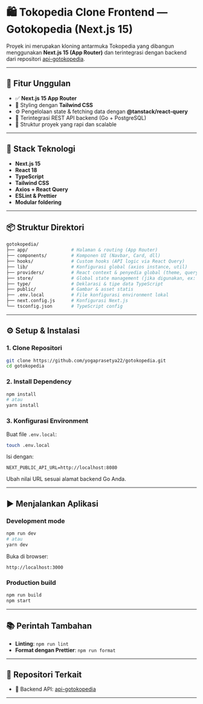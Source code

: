 # 🛍️ Tokopedia Clone Frontend — Gotokopedia (Next.js 15)

Proyek ini merupakan kloning antarmuka Tokopedia yang dibangun menggunakan **Next.js 15 (App Router)** dan terintegrasi dengan backend dari repositori [api-gotokopedia](https://github.com/yogaprasetya22/api-gotokopedia).

---

## 🚀 Fitur Unggulan

- ✅ **Next.js 15 App Router**
- 🎨 Styling dengan **Tailwind CSS**
- ⚙️ Pengelolaan state & fetching data dengan **@tanstack/react-query**
- 🔐 Terintegrasi REST API backend (Go + PostgreSQL)
- 📁 Struktur proyek yang rapi dan scalable

---

## 🧰 Stack Teknologi

- **Next.js 15**
- **React 18**
- **TypeScript**
- **Tailwind CSS**
- **Axios + React Query**
- **ESLint & Prettier**
- **Modular foldering**

---

## 📦 Struktur Direktori

```bash
gotokopedia/
├── app/                # Halaman & routing (App Router)
├── components/         # Komponen UI (Navbar, Card, dll)
├── hooks/              # Custom hooks (API logic via React Query)
├── lib/                # Konfigurasi global (axios instance, util)
├── providers/          # React context & penyedia global (theme, query client, dsb)
├── store/              # Global state management (jika digunakan, ex: Zustand)
├── type/               # Deklarasi & tipe data TypeScript
├── public/             # Gambar & asset statis
├── .env.local          # File konfigurasi environment lokal
├── next.config.js      # Konfigurasi Next.js
└── tsconfig.json       # TypeScript config
````

---

## ⚙️ Setup & Instalasi

### 1. Clone Repositori

```bash
git clone https://github.com/yogaprasetya22/gotokopedia.git
cd gotokopedia
```

### 2. Install Dependency

```bash
npm install
# atau
yarn install
```

### 3. Konfigurasi Environment

Buat file `.env.local`:

```bash
touch .env.local
```

Isi dengan:

```env
NEXT_PUBLIC_API_URL=http://localhost:8080
```

Ubah nilai URL sesuai alamat backend Go Anda.

---

## ▶️ Menjalankan Aplikasi

### Development mode

```bash
npm run dev
# atau
yarn dev
```

Buka di browser:

```
http://localhost:3000
```

### Production build

```bash
npm run build
npm start
```

---

## 📚 Perintah Tambahan

* **Linting**: `npm run lint`
* **Format dengan Prettier**: `npm run format`

---

## 🔗 Repositori Terkait

* 🔧 Backend API: [api-gotokopedia](https://github.com/yogaprasetya22/api-gotokopedia)

---